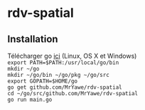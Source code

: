 # rdv-spatial

## Installation
Télécharger go [ici](https://golang.org/dl/) (Linux, OS X et Windows)                     
`export PATH=$PATH:/usr/local/go/bin`                                                  
`mkdir ~/go`      
`mkdir ~/go/bin ~/go/pkg ~/go/src`                               
`export GOPATH=$HOME/go`                             
`go get github.com/MrYawe/rdv-spatial`                                 
`cd ~/go/src/github.com/MrYawe/rdv-spatial`               
`go run main.go`                                                        
